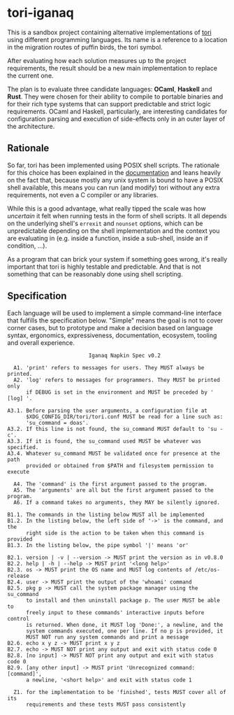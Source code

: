 # tori-iganaq

This is a sandbox project containing alternative implementations of [tori](https://tori.jutty.dev/) using different programming languages. Its name is a reference to a location in the migration routes of puffin birds, the tori symbol.

After evaluating how each solution measures up to the project requirements, the result should be a new main implementation to replace the current one.

The plan is to evaluate three candidate languages: **OCaml**, **Haskell** and **Rust**. They were chosen for their ability to compile to portable binaries and for their rich type systems that can support predictable and strict logic requirements. OCaml and Haskell, particularly, are interesting candidates for configuration parsing and execution of side-effects only in an outer layer of the architecture.

## Rationale

So far, tori has been implemented using POSIX shell scripts. The rationale for this choice has been explained in the [documentation](https://tori.jutty.dev/docs/development/portability.html) and leans heavily on the fact that, because mostly any unix system is bound to have a POSIX shell available, this means you can run (and modify) tori without any extra requirements, not even a C compiler or any libraries.

While this is a good advantage, what really tipped the scale was how _uncertain_ it felt when running tests in the form of shell scripts. It all depends on the underlying shell's `errexit` and `nounset` options, which can be unpredictable depending on the shell implementation and the context you are evaluating in (e.g. inside a function, inside a sub-shell, inside an if condition, ...).

As a program that can brick your system if something goes wrong, it's really important that tori is highly testable and predictable. And that is not something that can be reasonably done using shell scripting.

## Specification

Each language will be used to implement a simple command-line interface that fulfills the specification below. "Simple" means the goal is not to cover corner cases, but to prototype and make a decision based on language syntax, ergonomics, expressiveness, documentation, ecosystem, tooling and overall experience.

                              Iganaq Napkin Spec v0.2

      A1. 'print' refers to messages for users. They MUST always be printed.
      A2. 'log' refers to messages for programmers. They MUST be printed only
          if DEBUG is set in the environment and MUST be preceded by ' [log] '.

    A3.1. Before parsing the user arguments, a configuration file at
          $XDG_CONFIG_DIR/tori/tori.conf MUST be read for a line such as:
          'su_command = doas'.
    A3.2. If this line is not found, the su_command MUST default to 'su -c'.
    A3.3. If it is found, the su_command used MUST be whatever was specified.
    A3.4. Whatever su_command MUST be validated once for presence at the path
          provided or obtained from $PATH and filesystem permission to execute

      A4. The 'command' is the first argument passed to the program.
      A5. The 'arguments' are all but the first argument passed to the program.
      A6. If a command takes no arguments, they MAY be silently ignored.

    B1.1. The commands in the listing below MUST all be implemented
    B1.2. In the listing below, the left side of '->' is the command, and the
          right side is the action to be taken when this command is provided
    B1.3. In the listing below, the pipe symbol '|' means 'or'

    B2.1. version | -v | --version -> MUST print the version as in v0.8.0
    B2.2. help | -h | --help -> MUST print '<long help>'
    B2.3. os -> MUST print the OS name and MUST log contents of /etc/os-release
    B2.4. user -> MUST print the output of the 'whoami' command
    B2.5. pkg p -> MUST call the system package manager using the su_command
          to install and then uninstall package p. The user MUST be able to
          freely input to these commands' interactive inputs before control
          is returned. When done, it MUST log 'Done:', a newline, and the
          system commands executed, one per line. If no p is provided, it
          MUST NOT run any system commands and print a message
    B2.6. echo x y z -> MUST print x y z
    B2.7. echo -> MUST NOT print any output and exit with status code 0
    B2.8. [no input] -> MUST NOT print any output and exit with status code 0
    B2.9. [any other input] -> MUST print 'Unrecognized command: [command]',
          a newline, '<short help>' and exit with status code 1

      Z1. for the implementation to be 'finished', tests MUST cover all of its
          requirements and these tests MUST pass consistently

